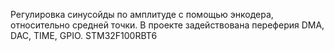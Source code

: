 Регулировка синусойды по амплитуде с помощью энкодера, относительно средней точки. 
В проекте задействована переферия DMA, DAC, TIME, GPIO. 
STM32F100RBT6
